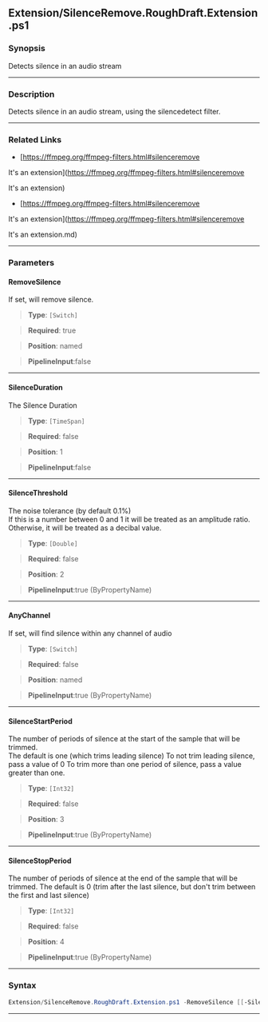 
Extension/SilenceRemove.RoughDraft.Extension.ps1
------------------------------------------------
### Synopsis
Detects silence in an audio stream

---
### Description

Detects silence in an audio stream, using the silencedetect filter.

---
### Related Links
* [https://ffmpeg.org/ffmpeg-filters.html#silenceremove

It's an extension](https://ffmpeg.org/ffmpeg-filters.html#silenceremove

It's an extension)



* [https://ffmpeg.org/ffmpeg-filters.html#silenceremove

It's an extension](https://ffmpeg.org/ffmpeg-filters.html#silenceremove

It's an extension.md)



---
### Parameters
#### **RemoveSilence**

If set, will remove silence.



> **Type**: ```[Switch]```

> **Required**: true

> **Position**: named

> **PipelineInput**:false



---
#### **SilenceDuration**

The Silence Duration



> **Type**: ```[TimeSpan]```

> **Required**: false

> **Position**: 1

> **PipelineInput**:false



---
#### **SilenceThreshold**

The noise tolerance (by default 0.1%)  
If this is a number between 0 and 1 it will be treated as an amplitude ratio.
Otherwise, it will be treated as a decibal value.



> **Type**: ```[Double]```

> **Required**: false

> **Position**: 2

> **PipelineInput**:true (ByPropertyName)



---
#### **AnyChannel**

If set, will find silence within any channel of audio



> **Type**: ```[Switch]```

> **Required**: false

> **Position**: named

> **PipelineInput**:true (ByPropertyName)



---
#### **SilenceStartPeriod**

The number of periods of silence at the start of the sample that will be trimmed.  
The default is one (which trims leading silence)
To not trim leading silence, pass a value of 0
To trim more than one period of silence, pass a value greater than one.



> **Type**: ```[Int32]```

> **Required**: false

> **Position**: 3

> **PipelineInput**:true (ByPropertyName)



---
#### **SilenceStopPeriod**

The number of periods of silence at the end of the sample that will be trimmed.
The default is 0 (trim after the last silence, but don't trim between the first and last silence)



> **Type**: ```[Int32]```

> **Required**: false

> **Position**: 4

> **PipelineInput**:true (ByPropertyName)



---
### Syntax
```PowerShell
Extension/SilenceRemove.RoughDraft.Extension.ps1 -RemoveSilence [[-SilenceDuration] <TimeSpan>] [[-SilenceThreshold] <Double>] [-AnyChannel] [[-SilenceStartPeriod] <Int32>] [[-SilenceStopPeriod] <Int32>] [<CommonParameters>]
```
---



